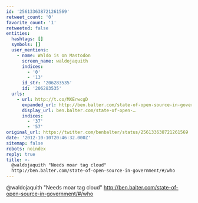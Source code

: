 ```yaml
---
id: '256133638721261569'
retweet_count: '0'
favorite_count: '1'
retweeted: false
entities:
  hashtags: []
  symbols: []
  user_mentions:
    - name: Waldo is on Mastodon
      screen_name: waldojaquith
      indices:
        - '0'
        - '13'
      id_str: '206283535'
      id: '206283535'
  urls:
    - url: http://t.co/MXErwcgD
      expanded_url: http://ben.balter.com/state-of-open-source-in-government/#/who
      display_url: ben.balter.com/state-of-open-…
      indices:
        - '37'
        - '57'
original_url: https://twitter.com/benbalter/status/256133638721261569
date: '2012-10-10T20:46:32.000Z'
sitemap: false
robots: noindex
reply: true
title: >-
  @waldojaquith "Needs moar tag cloud"
  http://ben.balter.com/state-of-open-source-in-government/#/who
---
```


@waldojaquith "Needs moar tag cloud" http://ben.balter.com/state-of-open-source-in-government/#/who